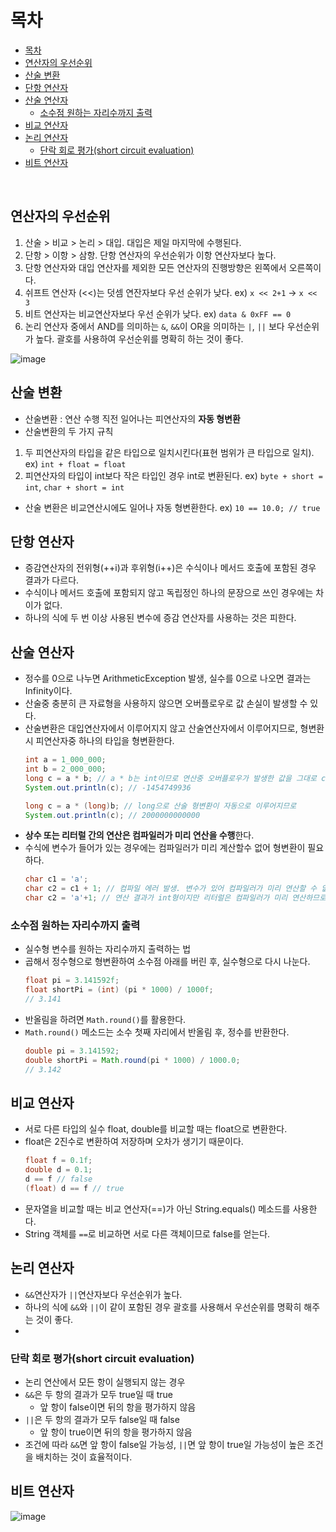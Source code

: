 # 목차


- [목차](#목차)
- [연산자의 우선순위](#연산자의-우선순위)
- [산술 변환](#산술-변환)
- [단항 연산자](#단항-연산자)
- [산술 연산자](#산술-연산자)
	- [소수점 원하는 자리수까지 출력](#소수점-원하는-자리수까지-출력)
- [비교 연산자](#비교-연산자)
- [논리 연산자](#논리-연산자)
	- [단락 회로 평가(short circuit evaluation)](#단락-회로-평가short-circuit-evaluation)
- [비트 연산자](#비트-연산자)

<br>

## 연산자의 우선순위
1. 산술 > 비교 > 논리 > 대입. 대입은 제일 마지막에 수행된다.
2. 단항 > 이항 > 삼항. 단항 연산자의 우선순위가 이항 연산자보다 높다.
3. 단항 연산자와 대입 연산자를 제외한 모든 연산자의 진행방향은 왼쪽에서 오른쪽이다.
4. 쉬프트 연산자 (<<)는 덧셈 연잔자보다 우선 순위가 낮다.
    ex) `x << 2+1` -> `x << 3`
5. 비트 연산자는 비교연산자보다 우선 순위가 낮다.
    ex) `data & 0xFF == 0`
6. 논리 연산자 중에서 AND를 의미하는 `&`, `&&`이 OR을 의미하는 `|`, `||` 보다 우선순위가 높다. 괄호를 사용하여 우선순위를 명확히 하는 것이 좋다.

![image](https://user-images.githubusercontent.com/106129404/226787282-8a208bbf-793e-48e3-8c5e-a83bb2bfe678.png)

## 산술 변환
- 산술변환 : 연산 수행 직전 일어나는 피연산자의 **자동 형변환**
- 산술변환의 두 가지 규칙
1. 두 피연산자의 타입을 같은 타입으로 일치시킨다(표현 범위가 큰 타입으로 일치). ex) `int + float = float`
2. 피연산자의 타입이 int보다 작은 타입인 경우 int로 변환된다. ex) `byte + short = int`, `char + short = int`
- 산술 변환은 비교연산시에도 일어나 자동 형변환한다. ex) `10 == 10.0; // true`
## 단항 연산자
- 증감연산자의 전위형(++i)과 후위형(i++)은 수식이나 메서드 호출에 포함된 경우 결과가 다르다.
- 수식이나 메서드 호출에 포함되지 않고 독립정인 하나의 문장으로 쓰인 경우에는 차이가 없다.
- 하나의 식에 두 번 이상 사용된 변수에 증감 연산자를 사용하는 것은 피한다.

## 산술 연산자
- 정수를 0으로 나누면 ArithmeticException 발생, 실수를 0으로 나오면 결과는 Infinity이다.
- 산술중 충분히 큰 자료형을 사용하지 않으면 오버플로우로 값 손실이 발생할 수 있다.
- 산술변환은 대입연산자에서 이루어지지 않고 산술연산자에서 이루어지므로, 형변환시 피연산자중 하나의 타입을 형변환한다.
    ```java
    int a = 1_000_000;
    int b = 2_000_000;
    long c = a * b; // a * b는 int이므로 연산중 오버플로우가 발생한 값을 그대로 c에 대입한다.
    System.out.println(c); // -1454749936
    
    long c = a * (long)b; // long으로 산술 형변환이 자동으로 이루어지므로 
    System.out.println(c); // 2000000000000
    ```
- **상수 또는 리터럴 간의 연산은 컴파일러가 미리 연산을 수행**한다.
- 수식에 변수가 들어가 있는 경우에는 컴파일러가 미리 계산할수 없어 형변환이 필요하다.
    ```java
    char c1 = 'a';
    char c2 = c1 + 1; // 컴파일 에러 발생. 변수가 있어 컴파일러가 미리 연산할 수 없으므로 명시적 형변환 필요
    char c2 = 'a'+1; // 연산 결과가 int형이지만 리터럴은 컴파일러가 미리 연산하므로 ok
    ```

### 소수점 원하는 자리수까지 출력
- 실수형 변수를 원하는 자리수까지 출력하는 법
- 곱해서 정수형으로 형변환하여 소수점 아래를 버린 후, 실수형으로 다시 나눈다.
	```java
	float pi = 3.141592f;
	float shortPi = (int) (pi * 1000) / 1000f; 
	// 3.141
 	```
- 반올림을 하려면 `Math.round()`를 활용한다.
- `Math.round()` 메소드는 소수 첫째 자리에서 반올림 후, 정수를 반환한다.
	```java
	double pi = 3.141592;
	double shortPi = Math.round(pi * 1000) / 1000.0;
	// 3.142
	```

## 비교 연산자
- 서로 다른 타입의 실수 float, double를 비교할 때는 float으로 변환한다.
- float은 2진수로 변환하여 저장하며 오차가 생기기 때문이다.
	``` java
	float f = 0.1f;
	double d = 0.1;
	d == f // false
	(float) d == f // true
	```
- 문자열을 비교할 때는 비교 연산자(==)가 아닌 String.equals() 메소드를 사용한다.
- String 객체를 `==`로 비교하면 서로 다른 객체이므로 false를 얻는다.

## 논리 연산자
- `&&`연산자가 `||`연산자보다 우선순위가 높다.
- 하나의 식에 `&&`와 `||`이 같이 포함된 경우 괄호를 사용해서 우선순위를 명확히 해주는 것이 좋다.
- 
### 단락 회로 평가(short circuit evaluation)

- 논리 연산에서 모든 항이 실행되지 않는 경우
- `&&`은 두 항의 결과가 모두 true일 때 true
    - 앞 항이 false이면 뒤의 항을 평가하지 않음
- `||`은 두 항의 결과가 모두 false일 때 false
    - 앞 항이 true이면 뒤의 항을 평가하지 않음
- 조건에 따라 `&&`면 앞 항이 false일 가능성, `||`면 앞 항이 true일 가능성이 높은 조건을 배치하는 것이 효율적이다.

## 비트 연산자

![image](https://user-images.githubusercontent.com/106129404/225191310-3d944a5f-bb20-4280-868e-7b660c9a26cd.png)






